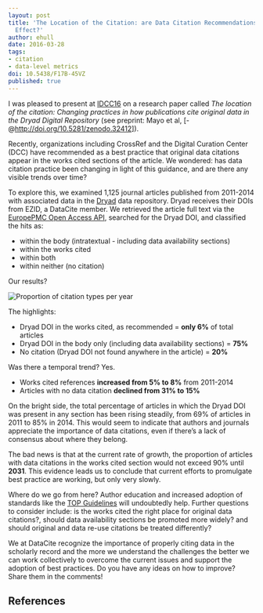 ```yaml
---
layout: post
title: 'The Location of the Citation: are Data Citation Recommendations Having an
  Effect?'
author: ehull
date: 2016-03-28
tags:
- citation
- data-level metrics
doi: 10.5438/F17B-45VZ
published: true
---
```

I was pleased to present at [IDCC16](http://www.dcc.ac.uk/events/idcc16) on a research paper called _The location of the citation: Changing practices in how publications cite original data in the Dryad Digital Repository_ (see preprint: Mayo et al, [-@http://doi.org/10.5281/zenodo.32412]).

Recently, organizations including CrossRef and the Digital Curation Center (DCC) have recommended as a best practice that original data citations appear in the works cited sections of the article. We wondered: has data citation practice been changing in light of this guidance, and are there any visible trends over time?

To explore this, we examined 1,125 journal articles published from 2011-2014 with associated data in the [Dryad](http://datadryad.org) data repository. Dryad receives their DOIs from EZID, a DataCite member. We retrieved the article full text via the [EuropePMC Open Access API](http://europepmc.org/ftpsite), searched for the Dryad DOI, and classified the hits as:

* within the body (intratextual - including data availability sections)
* within the works cited
* within both
* within neither (no citation)

Our results?

![Proportion of citation types per year](/images/2016/03/dryad.png)

The highlights:

* Dryad DOI in the works cited, as recommended = **only 6%** of total articles
* Dryad DOI in the body only (including data availability sections) = **75%**
* No citation (Dryad DOI not found anywhere in the article) = **20%**

Was there a temporal trend? Yes.

* Works cited references **increased from 5% to 8%** from 2011-2014
* Articles with no data citation **declined from 31% to 15%**

On the bright side, the total percentage of articles in which the Dryad DOI was present in any section has been rising steadily, from 69% of articles in 2011 to 85% in 2014. This would seem to indicate that authors and journals appreciate the importance of data citations, even if there’s a lack of consensus about where they belong.

The bad news is that at the current rate of growth, the proportion of articles with data citations in the works cited section would not exceed 90% until **2031**. This evidence leads us to conclude that current efforts to promulgate best practice are working, but only very slowly.

Where do we go from here? Author education and increased adoption of standards like the [TOP Guidelines](https://cos.io/top/) will undoubtedly help. Further questions to consider include: is the works cited the right place for original data citations?, should data availability sections be promoted more widely? and should original and data re-use citations be treated differently?

We at DataCite recognize the importance of properly citing data in the scholarly record and the more we understand the challenges the better we can work collectively to overcome the current issues and support the adoption of best practices. Do you have any ideas on how to improve? Share them in the comments!

## References
